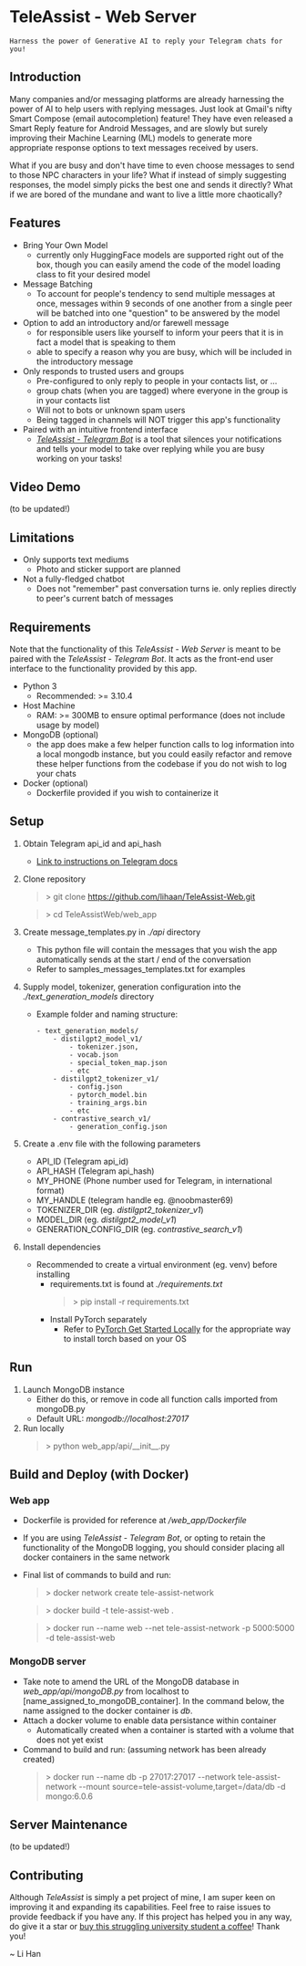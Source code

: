 # TeleAssist - Web Server

```
Harness the power of Generative AI to reply your Telegram chats for you!
```


## Introduction

Many companies and/or messaging platforms are already harnessing the power of AI to help users with replying messages. Just look at Gmail's nifty Smart Compose (email autocompletion) feature! They have even released a Smart Reply feature for Android Messages, and are slowly but surely improving their Machine Learning (ML) models to generate more appropriate response options to text messages received by users.

What if you are busy and don't have time to even choose messages to send to those NPC characters in your life? What if instead of simply suggesting responses, the model simply picks the best one and sends it directly? What if we are bored of the mundane and want to live a little more chaotically?


## Features

- Bring Your Own Model
  - currently only HuggingFace models are supported right out of the box, though you can easily amend the code of the model loading class to fit your desired model
- Message Batching
  - To account for people's tendency to send multiple messages at once, messages within 9 seconds of one another from a single peer will be batched into one "question" to be answered by the model
- Option to add an introductory and/or farewell message
  - for responsible users like yourself to inform your peers that it is in fact a model that is speaking to them
  - able to specify a reason why you are busy, which will be included in the introductory message
- Only responds to trusted users and groups
  - Pre-configured to only reply to people in your contacts list, or ...
  - group chats (when you are tagged) where everyone in the group is in your contacts list
  - Will not to bots or unknown spam users
  - Being tagged in channels will NOT trigger this app's functionality
- Paired with an intuitive frontend interface
  - [*TeleAssist - Telegram Bot*](https://github.com/lihaan/TeleAssist-Bot) is a tool that silences your notifications and tells your model to take over replying while you are busy working on your tasks!


## Video Demo
(to be updated!)


## Limitations

- Only supports text mediums
  - Photo and sticker support are planned
- Not a fully-fledged chatbot
  - Does not "remember" past conversation turns ie. only replies directly to peer's current batch of messages


## Requirements

Note that the functionality of this *TeleAssist - Web Server* is meant to be paired with the *TeleAssist - Telegram Bot*. It acts as the front-end user interface to the functionality provided by this app.

- Python 3
  - Recommended: >= 3.10.4
- Host Machine
  - RAM: >= 300MB to ensure optimal performance (does not include usage by model)
- MongoDB (optional)
  - the app does make a few helper function calls to log information into a local mongodb instance, but you could easily refactor and remove these helper functions from the codebase if you do not wish to log your chats
- Docker (optional)
  - Dockerfile provided if you wish to containerize it


## Setup

1. Obtain Telegram api_id and api_hash
   - [Link to instructions on Telegram docs](https://core.telegram.org/api/obtaining_api_id)
2. Clone repository
   > \> git clone https://github.com/lihaan/TeleAssist-Web.git

   > \> cd TeleAssistWeb/web_app
   
3. Create message_templates.py in *./api* directory
   - This python file will contain the messages that you wish the app automatically sends at the start / end of the conversation
   - Refer to samples_messages_templates.txt for examples
4. Supply model, tokenizer, generation configuration into the *./text_generation_models* directory
   - Example folder and naming structure:
     ```
     - text_generation_models/
         - distilgpt2_model_v1/
             - tokenizer.json,
             - vocab.json
             - special_token_map.json
             - etc
         - distilgpt2_tokenizer_v1/
             - config.json
             - pytorch_model.bin
             - training_args.bin
             - etc
         - contrastive_search_v1/
             - generation_config.json
     ```
5. Create a .env file with the following parameters
   - API_ID (Telegram api_id)
   - API_HASH (Telegram api_hash)
   - MY_PHONE (Phone number used for Telegram, in international format)
   - MY_HANDLE (telegram handle eg. @noobmaster69)
   - TOKENIZER_DIR (eg. *distilgpt2_tokenizer_v1*)
   - MODEL_DIR (eg. *distilgpt2_model_v1*)
   - GENERATION_CONFIG_DIR (eg. *contrastive_search_v1*)
6. Install dependencies
   - Recommended to create a virtual environment (eg. venv) before installing
     - requirements.txt is found at *./requirements.txt*
       > \> pip install -r requirements.txt
     - Install PyTorch separately
       - Refer to [PyTorch Get Started Locally](https://pytorch.org/get-started/locally/) for the appropriate way to install torch based on your OS


## Run

1. Launch MongoDB instance
   - Either do this, or remove in code all function calls imported from mongoDB.py
   - Default URL: *mongodb://localhost:27017*
2. Run locally
   > \> python web_app/api/\_\_init\_\_.py


## Build and Deploy (with Docker)

### Web app
- Dockerfile is provided for reference at */web_app/Dockerfile*
- If you are using *TeleAssist - Telegram Bot*, or opting to retain the functionality of the MongoDB logging, you should consider placing all docker containers in the same network
- Final list of commands to build and run:
  > \> docker network create tele-assist-network

  > \> docker build -t tele-assist-web .

  > \> docker run --name web --net tele-assist-network -p 5000:5000 -d tele-assist-web

### MongoDB server
- Take note to amend the URL of the MongoDB database in *web_app/api/mongoDB.py* from localhost to \[name\_assigned\_to\_mongoDB\_container\]. In the command below, the name assigned to the docker container is *db*.
- Attach a docker volume to enable data persistance within container
  - Automatically created when a container is started with a volume that does not yet exist
- Command to build and run: (assuming network has been already created)
  > \> docker run --name db -p 27017:27017 --network tele-assist-network --mount source=tele-assist-volume,target=/data/db -d mongo:6.0.6


## Server Maintenance
(to be updated!)


## Contributing

Although *TeleAssist* is simply a pet project of mine, I am super keen on improving it and expanding its capabilities. Feel free to raise issues to provide feedback if you have any. If this project has helped you in any way, do give it a star or [buy this struggling university student a coffee](https://www.buymeacoffee.com/lihanong)! Thank you!

~ Li Han

